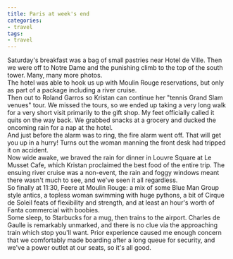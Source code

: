 ```yaml
---
title: Paris at week's end
categories:
- travel
tags:
- travel
---
```


Saturday's breakfast was a bag of small pastries near Hotel de Ville.  Then we were off to Notre Dame and the punishing climb to the top of the south tower.  Many, many more photos.  
The hotel was able to hook us up with Moulin Rouge reservations, but only as part of a package including a river cruise.  
Then out to Roland Garros so Kristan can continue her "tennis Grand Slam venues" tour.  We missed the tours, so we ended up taking a very long walk for a very short visit primarily to the gift shop.  My feet officially called it quits on the way back.  We grabbed snacks at a grocery and ducked the oncoming rain for a nap at the hotel.  
And just before the alarm was to ring, the fire alarm went off.  That will get you up in a hurry!  Turns out the woman manning the front desk had tripped it on accident.  
Now wide awake, we braved the rain for dinner in Louvre Square at Le Musset Cafe, which Kristan proclaimed the best food of the entire trip.  The ensuing river cruise was a non-event, the rain and foggy windows meant there wasn't much to see, and we've seen it all regardless.  
So finally at 11:30, Feere at Moulin Rouge: a mix of some Blue Man Group style antics, a topless woman swimming with huge pythons, a bit of Cirque de Soleil feats of flexibility and strength, and at least an hour's worth of Fanta commercial with boobies.  
Some sleep, to Starbucks for a mug, then trains to the airport.  Charles de Gaulle is remarkably unmarked, and there is no clue via the approaching train which stop you'll want.  Prior experience caused me enough concern that we comfortably made boarding after a long queue for security, and we've a power outlet at our seats, so it's all good.
